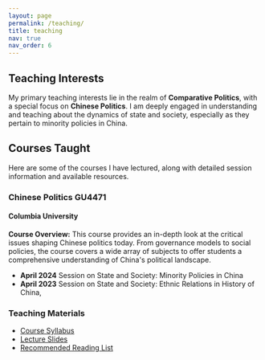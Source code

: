 ```yaml
---
layout: page
permalink: /teaching/
title: teaching
nav: true
nav_order: 6
---
```


## Teaching Interests

My primary teaching interests lie in the realm of **Comparative Politics**, with a special focus on **Chinese Politics**. I am deeply engaged in understanding and teaching about the dynamics of state and society, especially as they pertain to minority policies in China.

## Courses Taught

Here are some of the courses I have lectured, along with detailed session information and available resources.

### Chinese Politics GU4471

#### Columbia University

**Course Overview:**
This course provides an in-depth look at the critical issues shaping Chinese politics today. From governance models to social policies, the course covers a wide array of subjects to offer students a comprehensive understanding of China's political landscape.

- **April 2024**
  Session on State and Society: Minority Policies in China
- **April 2023**
  Session on State and Society: Ethnic Relations in History of China,

### Teaching Materials

- [Course Syllabus](/assets/syllabus/Chinese_Politics_GU4471.pdf)
- [Lecture Slides](/assets/slides/Chinese_Politics_Session_April_2023.pdf)
- [Recommended Reading List](/assets/readings/Chinese_Politics_Reading_List.pdf)
